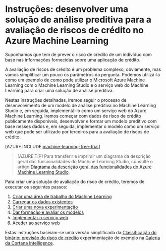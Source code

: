 <properties
    pageTitle="Uma solução preditiva para risco de crédito com Machine Learning | Microsoft Azure"
    description="Instruções detalhadas sobre como criar uma solução de análise preditiva para a avaliação de riscos de crédito no Azure Machine Learning Studio."
    keywords="risco de crédito, solução de análise preditiva, avaliação de riscos"
    services="machine-learning"
    documentationCenter=""
    authors="garyericson"
    manager="jhubbard"
    editor="cgronlun"/>

<tags
    ms.service="machine-learning"
    ms.workload="data-services"
    ms.tgt_pltfrm="na"
    ms.devlang="na"
    ms.topic="get-started-article"
    ms.date="09/16/2016"
    ms.author="garye"/>



# Instruções: desenvolver uma solução de análise preditiva para a avaliação de riscos de crédito no Azure Machine Learning

Suponhamos que tem de prever o risco de crédito de um indivíduo com base nas informações fornecidas sobre uma aplicação de crédito.  

A avaliação de riscos de crédito é um problema complexo, obviamente, mas vamos simplificar um pouco os parâmetros da pergunta. Podemos utilizá-la como um exemplo de como pode utilizar o Microsoft Azure Machine Learning com o Machine Learning Studio e o serviço web do Machine Learning para criar uma solução de análise preditiva.  

Nestas instruções detalhadas, iremos seguir o processo de desenvolvimento de um modelo de análise preditiva no Machine Learning Studio e, em seguida, implementá-lo como um serviço web do Azure Machine Learning. Iremos começar com dados de risco de crédito publicamente disponíveis, desenvolver e formar um modelo preditivo com base nesses dados e, em seguida, implementar o modelo como um serviço web que pode ser utilizado por terceiros para a avaliação de riscos de crédito.

[AZURE.INCLUDE [machine-learning-free-trial](../../includes/machine-learning-free-trial.md)]

<!-- -->

>[AZURE.TIP] Para transferir e imprimir um diagrama da descrição geral das funcionalidades do Machine Learning Studio, consulte o artigo [Diagrama da descrição geral das funcionalidades do Azure Machine Learning Studio](machine-learning-studio-overview-diagram.md).

Para criar uma solução de avaliação do risco de crédito, teremos de executar os seguintes passos:  

1.  [Criar uma área de trabalho do Machine Learning](machine-learning-walkthrough-1-create-ml-workspace.md)
2.  [Carregar os dados existentes](machine-learning-walkthrough-2-upload-data.md)
3.  [Criar uma nova experimentação](machine-learning-walkthrough-3-create-new-experiment.md)
4.  [Dar formação e avaliar os modelos](machine-learning-walkthrough-4-train-and-evaluate-models.md)
5.  [Implementar o serviço web](machine-learning-walkthrough-5-publish-web-service.md)
6.  [Aceder ao serviço web](machine-learning-walkthrough-6-access-web-service.md)

Estas instruções baseiam-se uma versão simplificada da [Classificação do binário: previsão do risco de crédito](http://go.microsoft.com/fwlink/?LinkID=525270) experimentação de exemplo na [Galeria da Cortana Intelligence](http://gallery.cortanaintelligence.com/).



<!--HONumber=Sep16_HO3-->


